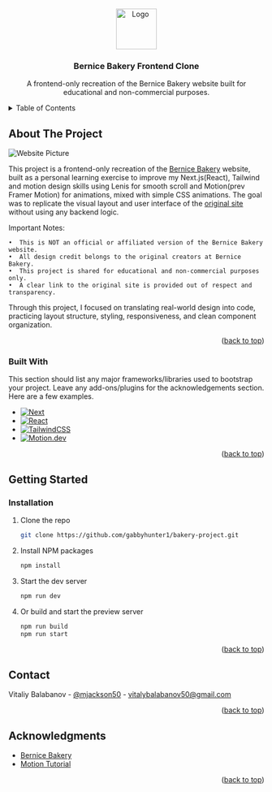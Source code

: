 <!-- Improved compatibility of back to top link: See: https://github.com/othneildrew/Best-README-Template/pull/73 -->
<a id="readme-top"></a>
<!--
*** Thanks for checking out the Best-README-Template. If you have a suggestion
*** that would make this better, please fork the repo and create a pull request
*** or simply open an issue with the tag "enhancement".
*** Don't forget to give the project a star!
*** Thanks again! Now go create something AMAZING! :D
-->



<!-- PROJECT SHIELDS -->
<!--
*** I'm using markdown "reference style" links for readability.
*** Reference links are enclosed in brackets [ ] instead of parentheses ( ).
*** See the bottom of this document for the declaration of the reference variables
*** for contributors-url, forks-url, etc. This is an optional, concise syntax you may use.
*** https://www.markdownguide.org/basic-syntax/#reference-style-links
-->

<!-- PROJECT LOGO -->
<br />
<div align="center">
  <a href="https://github.com/othneildrew/Best-README-Template">
    <img src="src/app/favicon.ico" alt="Logo" width="80" height="80">
  </a>

  <h3 align="center">Bernice Bakery Frontend Clone</h3>

  <p align="center">
    A frontend-only recreation of the Bernice Bakery website built for educational and non-commercial purposes.
    <br />
  </p>
</div>



<!-- TABLE OF CONTENTS -->
<details>
  <summary>Table of Contents</summary>
  <ol>
    <li>
      <a href="#about-the-project">About The Project</a>
      <ul>
        <li><a href="#built-with">Built With</a></li>
      </ul>
    </li>
    <li>
      <a href="#getting-started">Getting Started</a>
      <ul>
        <li><a href="#installation">Installation</a></li>
      </ul>
    </li>
    <li><a href="#contact">Contact</a></li>
    <li><a href="#acknowledgments">Acknowledgments</a></li>
  </ol>
</details>



<!-- ABOUT THE PROJECT -->
## About The Project
<img src="https://github.com/user-attachments/assets/0a065f4b-2c39-432a-a167-3cb7fcf06bc9" alt="Website Picture">

This project is a frontend-only recreation of the [Bernice Bakery](https://bernicebakery.com/) website, built as a personal learning exercise to improve my Next.js(React), Tailwind and motion design skills using Lenis for smooth scroll and Motion(prev Framer Motion) for animations, mixed with simple CSS animations. The goal was to replicate the visual layout and user interface of the [original site](https://bernicebakery.com/) without using any backend logic.

Important Notes:

	•  This is NOT an official or affiliated version of the Bernice Bakery website.
	•  All design credit belongs to the original creators at Bernice Bakery.
	•  This project is shared for educational and non-commercial purposes only.
	•  A clear link to the original site is provided out of respect and transparency.

Through this project, I focused on translating real-world design into code, practicing layout structure, styling, responsiveness, and clean component organization.

<p align="right">(<a href="#readme-top">back to top</a>)</p>



### Built With

This section should list any major frameworks/libraries used to bootstrap your project. Leave any add-ons/plugins for the acknowledgements section. Here are a few examples.

* [![Next][Next.js]][Next-url]
* [![React][React.js]][React-url]
* [![TailwindCSS][TailwindCSS-badge]][TailwindCSS-url]
* [![Motion.dev][motion-badge]][motion-url]

<p align="right">(<a href="#readme-top">back to top</a>)</p>



<!-- GETTING STARTED -->
## Getting Started

### Installation

1. Clone the repo
   ```sh
   git clone https://github.com/gabbyhunter1/bakery-project.git
   ```
2. Install NPM packages
   ```sh
   npm install
   ```
3. Start the dev server
   ```sh
   npm run dev
   ```
4. Or build and start the preview server
   ```sh
   npm run build
   npm run start
   ```

<p align="right">(<a href="#readme-top">back to top</a>)</p>

<!-- CONTACT -->
## Contact

Vitaliy Balabanov - [@mjackson50](https://x.com/mjackson50_) - vitalybalabanov50@gmail.com

<p align="right">(<a href="#readme-top">back to top</a>)</p>



<!-- ACKNOWLEDGMENTS -->
## Acknowledgments

* [Bernice Bakery](https://bernicebakery.com/)
* [Motion Tutorial](https://www.youtube.com/watch?v=znbCa4Rr054)

<p align="right">(<a href="#readme-top">back to top</a>)</p>



<!-- MARKDOWN LINKS & IMAGES -->
<!-- https://www.markdownguide.org/basic-syntax/#reference-style-links -->
[linkedin-shield]: https://img.shields.io/badge/-LinkedIn-black.svg?style=for-the-badge&logo=linkedin&colorB=555
[linkedin-url]: https://linkedin.com/in/othneildrew
[product-screenshot]: images/screenshot.png
[Next.js]: https://img.shields.io/badge/next.js-000000?style=for-the-badge&logo=nextdotjs&logoColor=white
[Next-url]: https://nextjs.org/
[React.js]: https://img.shields.io/badge/React-20232A?style=for-the-badge&logo=react&logoColor=61DAFB
[React-url]: https://reactjs.org/
[TailwindCSS-badge]: https://img.shields.io/badge/TailwindCSS-0ea5e9?style=for-the-badge&logo=tailwindcss&logoColor=white
[TailwindCSS-url]: https://tailwindcss.com/
[motion-badge]: https://img.shields.io/badge/motion.dev-FFD700?style=for-the-badge
[Motion-url]: https://motion.dev/
